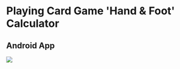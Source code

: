 # Playing Card Game 'Hand & Foot' Calculator
## Android App

<img src="https://i.imgur.com/gWNOodA.jpg" name="HAF-page">
